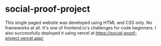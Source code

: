 # social-proof-project
This single paged website was developed using HTML and CSS only. No frameworks at all. It's one of frontend.io's challenges for code beginners. I also successfully deployed it using vercel at https://social-proof-project.vercel.app/
